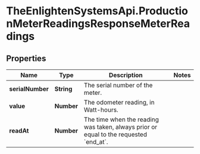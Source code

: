 # TheEnlightenSystemsApi.ProductionMeterReadingsResponseMeterReadings

## Properties

Name | Type | Description | Notes
------------ | ------------- | ------------- | -------------
**serialNumber** | **String** | The serial number of the meter. | 
**value** | **Number** | The odometer reading, in Watt-hours. | 
**readAt** | **Number** | The time when the reading was taken, always prior or equal to the requested &#x60;end_at&#x60;. | 


